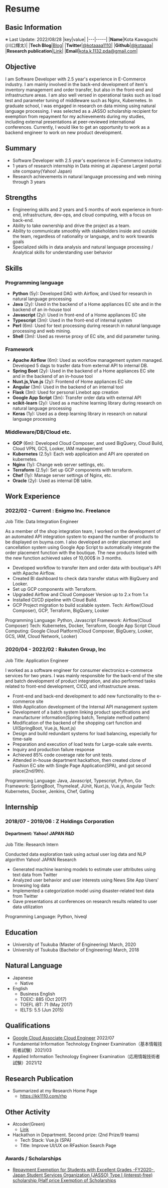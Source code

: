 # **Resume**

## **Basic Information**

※ Last Update: 2022/08/28
|key|value|
|---|-----|
|**Name**|Kota Kawaguchi (川口輝太)|
|**Tech Blog**|[Blog](https://kotaaaa1110blogs.gatsbyjs.io/)|
|**Twitter**|[@kotaaaa1110](https://twitter.com/kotaaaa1110)|
|**Github**|[@kotaaaa](https://github.com/kotaaaa)|
|**Research publication**|[Link](https://kk1110.com/rhp)|
|**Email**|kota.k.1132.pda@gmail.com|

## **Objective**

I am Software Developer with 2.5 year's experience in E-Commerce industry.
I am mainly involved in the back-end development of item's inventory management and order transfer, but also in the front-end and infrastructure areas. I am also well versed in operational tasks such as load test and parameter tuning of middleware such as Nginx, Kubernetes. In graduate school, I was engaged in research on data mining using natural language processing. I was selected as a JASSO scholarship recipient for exemption from repayment for my achievements during my studies, including external presentations at peer-reviewed international conferences. Currently, I would like to get an opportunity to work as a backend engineer to work on new product development.

## **Summary**

- Software Developer with 2.5 year's experience in E-Commerce industry.
- 1 years of research internship in Data mining at Japanese Largest portal site company(Yahoo! Japan)
- Research achievements in natural language processing and web mining through 3 years

## **Strengths**

- Engineering skills and 2 years and 5 months of work experience in front-end, infrastructure, dev-ops, and cloud computing, with a focus on back-end.
- Ability to take ownership and drive the project as a team.
- Ability to communicate smoothly with stakeholders inside and outside the team, regardless of nationality or language, and to work towards goals
- Specialized skills in data analysis and natural language processing / Analytical skills for understanding user behavior

## **Skills**

### Programming language

- **Python** (5y): Developed DAG with Airflow, and Used for research in natural language processing
- **Java** (2y): Used in the backend of a Home appliances EC site and in the backend of an in-house tool
- **Javascript** (2y): Used in front-end of a Home appliances EC site
- **Typescript** (3m): Used in the front-end of internal system
- **Perl** (6m): Used for text processing during research in natural language processing and web mining.
- **Shell** (3m): Used as reverse proxy of EC site, and did parameter tuning.

### Framework

- **Apache Airflow** (6m): Used as workflow management system managed. Developed 5 dags to trasfer data from external API to internal DB.
- **Spring Boot** (2y): Used in the backend of a Home appliances EC site and in the backend of an in-house tool
- **Nuxt.js,Vue.js** (2y): Frontend of Home appliances EC site
- **Angular** (3m): Used in the backend of an internal tool
- **Flask** (3m): Used for personal Linebot app creation
- **Google App Script** (3m): Transfer order data with external API
- **scikit-learn** (2y): Used as a machine learning library during research on natural language processing
- **Keras** (1y): Used as a deep learning library in research on natural language processing

### Middleware/DB/Cloud etc.

- **GCP** (6m): Developed Cloud Composer, and used BigQuery, Cloud Build, Cloud VPN, GCS, Looker, IAM management
- **Kubernetes** (2.5y): Each web application and API are operated on kubernetes.
- **Nginx** (1y): Change web server settings, etc.
- **Terraform** (2.5y): Set up GCP components with terraform.
- **Chef** (1y): Manage server settings of Nginx, etc.
- **Oracle** (2y): Used as internal DB table.

## **Work Experience**

### 2022/02 - Current : Enigmo Inc. Freelance

Job Title: Data Integration Engineer

As a member of the shop integration team, I worked on the development of an automated API integration system to expand the number of products to be displayed on buyma.com.
I also developed an order placement and cancellation system using Google App Script to automatically integrate the order placement function with the boutique.
The new products listed with the new function achieved sales of 10,000$ in 3 months.

- Developed workflow to transfer item and order data with boutique's API with Apache Airflow.
- Created BI dashboard to check data transfer status with BigQuery and Looker.
- Set up GCP components with Terraform.
- Upgraded Airflow and Cloud Composer Version up to 2.x from 1.x
- Installed CI/CD pipeline with Cloud Build.
- GCP Project migration to build scalable system.
  Tech: Airflow(Cloud Composer), GCP, Terraform, BigQuery, Looker

Programming Language: Python, Javascript
Framework: Airflow(Cloud Composer)
Tech: Kubernetes, Docker, Terraform, Google App Script
Cloud Computing: Google Cloud Platform(Cloud Composer, BigQuery, Looker, GCS, IAM, Cloud Network, Looker)

### 2020/04 - 2022/02 : **Rakuten Group, Inc**

Job Title: Application Engineer

I worked as a software engineer for consumer electronics e-commerce services for two years. I was mainly responsible for the back-end of the site and batch development of product integration, and also performed tasks related to front-end development, CICD, and infrastructure areas.

- Front-end and back-end development to add new functionality to the e-commerce site
- Web Application development of the Internal API management system
- Development of a batch system linking product specifications and manufacturer information(Spring batch, Template method pattern)
- Modification of the backend of the shopping cart function and UI(SpringBoot, Vue.js, Nuxt.js)
- Design and build redundant systems for load balancing, especially for time-sale
- Preparation and execution of load tests for Large-scale sale events.
- Inquiry and production failure response
- Achieved 85% code coverage rate for unit tests.
- Attended in-house department hackathon, then created clone of Fashion EC site with Single Page Application(SPA), and got second place(2nd/9th).

Programming Language: Java, Javascript, Typescript, Python, Go
Framework: SpringBoot, Thymeleaf, JUnit, Nuxt.js, Vue.js, Angular
Tech: Kubernetes, Docker, Jenkins, Chef, Gatling

## **Internship**

### 2018/07 - 2019/06 : Z Holdings Corporation

#### Department: **Yahoo! JAPAN R&D**

Job Title: Research Intern

Conducted data exploration task using actual user log data and NLP algorithm Yahoo! JAPAN Research

- Generated machine learning models to estimate user attributes using text data from Twitter
- Analyzed user behavior and user interests using News Site App Users' browsing log data
- Implemented a categorization model using disaster-related text data from Twitter
- Gave presentations at conferences on research results related to user data utilization

Programming Language: Python, hiveql

## **Education**

- University of Tsukuba (Master of Engineering) March, 2020
- University of Tsukuba (Bachelor of Engineering) March, 2018

## Natural Language

- Japanese
  - Native
- English
  - Business English
  - TOEIC: 885 (Oct 2017)
  - TOEFL iBT: 71 (May 2017)
  - IELTS: 5.5 (Jun 2015)

## Qualifications

- [Google Cloud Associate Cloud Engineer](https://www.credential.net/f0e91b5b-37a6-4257-b6cb-d983a8458e65?key=4bdeaa38e98b672109444214a4665b1a3d32836eceaefe2c1eb0969d8129a188) 2022/07
- Fundamental Information Technology Engineer Examination（基本情報技術者試験）2021/03
- Applied Information Technology Engineer Examination（応用情報技術者試験）2021/12

## Research Publication

- Summarized at my Research Home Page
  - https://kk1110.com/rhp

## Other Activity

- Atcoder(Green)
  - [Link](https://atcoder.jp/users/kotakota1110)
- Hackathon in Department. Second prize: (2nd Prize/9 teams)
  - Tech Stack: Vue.js (SPA)
  - Title: Improve UI/UX on RFashion Search Page

### Awards / Scholarships

- [Repayment Exemption for Students with Excellent Grades -FY2020-, Japan Student Services Organization (JASSO) Type I (interest-free) scholarship (Half price Exemption of Scholarships](https://www.jasso.go.jp/shogakukin/taiyochu/gyosekimenjyo/index.html)
